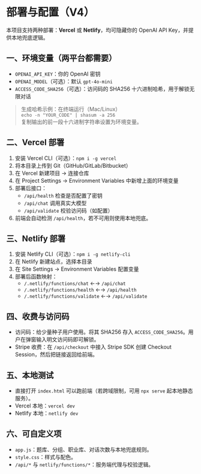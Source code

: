 # 部署与配置（V4）

本项目支持两种部署：**Vercel** 或 **Netlify**，均可隐藏你的 OpenAI API Key，并提供本地兜底逻辑。

## 一、环境变量（两平台都需要）
- `OPENAI_API_KEY`：你的 OpenAI 密钥
- `OPENAI_MODEL`（可选）：默认 `gpt-4o-mini`
- `ACCESS_CODE_SHA256`（可选）：访问码的 SHA256 十六进制哈希，用于解锁无限对话

> 生成哈希示例：在终端运行（Mac/Linux）  
> `echo -n "YOUR_CODE" | shasum -a 256`  
> 复制输出的前一段十六进制字符串设置为环境变量。

## 二、Vercel 部署
1. 安装 Vercel CLI（可选）：`npm i -g vercel`
2. 将本目录上传到 Git（GitHub/GitLab/Bitbucket）
3. 在 Vercel 新建项目 → 连接仓库
4. 在 Project Settings → Environment Variables 中新增上面的环境变量
5. 部署后接口：
   - `/api/health` 检查是否配置了密钥
   - `/api/chat` 调用真实大模型
   - `/api/validate` 校验访问码（如配置）
6. 前端会自动检测 `/api/health`，若不可用则使用本地兜底。

## 三、Netlify 部署
1. 安装 Netlify CLI（可选）：`npm i -g netlify-cli`
2. 在 Netlify 新建站点，选择本目录
3. 在 Site Settings → Environment Variables 配置变量
4. 部署后函数映射：
   - `/.netlify/functions/chat` ←→ `/api/chat`
   - `/.netlify/functions/health` ←→ `/api/health`
   - `/.netlify/functions/validate` ←→ `/api/validate`

## 四、收费与访问码
- 访问码：给少量种子用户使用。将其 SHA256 存入 `ACCESS_CODE_SHA256`。用户在弹窗输入明文访问码即可解锁。  
- Stripe 收费：在 `/api/checkout` 中接入 Stripe SDK 创建 Checkout Session，然后把链接返回给前端。

## 五、本地测试
- 直接打开 `index.html` 可以跑前端（若跨域限制，可用 `npx serve` 起本地静态服务）。
- Vercel 本地：`vercel dev`  
- Netlify 本地：`netlify dev`

## 六、可自定义项
- `app.js`：题库、分组、职业库、对话次数与本地兜底规则。
- `style.css`：样式与配色。
- `/api/*` 与 `netlify/functions/*`：服务端代理与校验逻辑。
